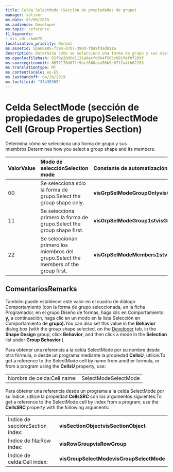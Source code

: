 ```yaml
---
title: Celda SelectMode (Sección de propiedades de grupo)
manager: soliver
ms.date: 03/09/2015
ms.audience: Developer
ms.topic: reference
f1_keywords:
- vis_sdr.chm875
localization_priority: Normal
ms.assetid: 5ba68e05-f394-d7b7-390d-f0a9fdad011e
description: Determina cómo se selecciona una forma de grupo y sus miembros.
ms.openlocfilehash: 82f9e2806d1131a0acfd064f585c681fef0f209f
ms.sourcegitcommit: 8657170d071f9bcf680aba50b9c07f2a4fb82283
ms.translationtype: MT
ms.contentlocale: es-ES
ms.lasthandoff: 04/28/2019
ms.locfileid: "33435365"
---
```

# <a name="selectmode-cell-group-properties-section"></a><span data-ttu-id="dcc67-103">Celda SelectMode (sección de propiedades de grupo)</span><span class="sxs-lookup"><span data-stu-id="dcc67-103">SelectMode Cell (Group Properties Section)</span></span>

<span data-ttu-id="dcc67-104">Determina cómo se selecciona una forma de grupo y sus miembros.</span><span class="sxs-lookup"><span data-stu-id="dcc67-104">Determines how you select a group shape and its members.</span></span>
  
|<span data-ttu-id="dcc67-105">**Valor**</span><span class="sxs-lookup"><span data-stu-id="dcc67-105">**Value**</span></span>|<span data-ttu-id="dcc67-106">**Modo de selección**</span><span class="sxs-lookup"><span data-stu-id="dcc67-106">**Selection mode**</span></span>|<span data-ttu-id="dcc67-107">**Constante de automatización**</span><span class="sxs-lookup"><span data-stu-id="dcc67-107">**Automation constant**</span></span>|
|:-----|:-----|:-----|
|<span data-ttu-id="dcc67-108">0</span><span class="sxs-lookup"><span data-stu-id="dcc67-108">0</span></span>  <br/> |<span data-ttu-id="dcc67-109">Se selecciona sólo la forma de grupo.</span><span class="sxs-lookup"><span data-stu-id="dcc67-109">Select the group shape only.</span></span>  <br/> |<span data-ttu-id="dcc67-110">**visGrpSelModeGroupOnly**</span><span class="sxs-lookup"><span data-stu-id="dcc67-110">**visGrpSelModeGroupOnly**</span></span> <br/> |
|<span data-ttu-id="dcc67-111">1</span><span class="sxs-lookup"><span data-stu-id="dcc67-111">1</span></span>  <br/> |<span data-ttu-id="dcc67-112">Se selecciona primero la forma de grupo.</span><span class="sxs-lookup"><span data-stu-id="dcc67-112">Select the group shape first.</span></span>  <br/> |<span data-ttu-id="dcc67-113">**visGrpSelModeGroup1st**</span><span class="sxs-lookup"><span data-stu-id="dcc67-113">**visGrpSelModeGroup1st**</span></span> <br/> |
|<span data-ttu-id="dcc67-114">2</span><span class="sxs-lookup"><span data-stu-id="dcc67-114">2</span></span>  <br/> |<span data-ttu-id="dcc67-115">Se seleccionan primero los miembros del grupo.</span><span class="sxs-lookup"><span data-stu-id="dcc67-115">Select the members of the group first.</span></span>  <br/> |<span data-ttu-id="dcc67-116">**visGrpSelModeMembers1st**</span><span class="sxs-lookup"><span data-stu-id="dcc67-116">**visGrpSelModeMembers1st**</span></span> <br/> |
   
## <a name="remarks"></a><span data-ttu-id="dcc67-117">Comentarios</span><span class="sxs-lookup"><span data-stu-id="dcc67-117">Remarks</span></span>

<span data-ttu-id="dcc67-118">También puede establecer este  valor en el cuadro de diálogo [](run-in-developer-mode-display-the-developer-tab.md) Comportamiento (con  la forma de grupo seleccionada, en la  ficha Programador, en el grupo Diseño de formas, haga clic en Comportamiento **y,** a continuación, haga clic en un modo en la lista Selección en Comportamiento de **grupo).**</span><span class="sxs-lookup"><span data-stu-id="dcc67-118">You can also set this value in the **Behavior** dialog box (with the group shape selected, on the [Developer](run-in-developer-mode-display-the-developer-tab.md) tab, in the **Shape Design** group, click **Behavior**, and then click a mode in the **Selection** list under **Group Behavior** ).</span></span> 
  
<span data-ttu-id="dcc67-119">Para obtener una referencia a la celda SelectMode por su nombre desde otra fórmula, o desde un programa mediante la propiedad **CellsU**, utilice:</span><span class="sxs-lookup"><span data-stu-id="dcc67-119">To get a reference to the SelectMode cell by name from another formula, or from a program using the **CellsU** property, use:</span></span> 
  
|||
|:-----|:-----|
|<span data-ttu-id="dcc67-120">Nombre de celda:</span><span class="sxs-lookup"><span data-stu-id="dcc67-120">Cell name:</span></span>  <br/> |<span data-ttu-id="dcc67-121">SelectMode</span><span class="sxs-lookup"><span data-stu-id="dcc67-121">SelectMode</span></span>  <br/> |
   
<span data-ttu-id="dcc67-122">Para obtener una referencia desde un programa a la celda SelectMode por su índice, utilice la propiedad **CellsSRC** con los argumentos siguientes:</span><span class="sxs-lookup"><span data-stu-id="dcc67-122">To get a reference to the SelectMode cell by index from a program, use the **CellsSRC** property with the following arguments:</span></span> 
  
|||
|:-----|:-----|
|<span data-ttu-id="dcc67-123">Índice de sección:</span><span class="sxs-lookup"><span data-stu-id="dcc67-123">Section index:</span></span>  <br/> |<span data-ttu-id="dcc67-124">**visSectionObject**</span><span class="sxs-lookup"><span data-stu-id="dcc67-124">**visSectionObject**</span></span> <br/> |
|<span data-ttu-id="dcc67-125">Índice de fila:</span><span class="sxs-lookup"><span data-stu-id="dcc67-125">Row index:</span></span>  <br/> |<span data-ttu-id="dcc67-126">**visRowGroup**</span><span class="sxs-lookup"><span data-stu-id="dcc67-126">**visRowGroup**</span></span> <br/> |
|<span data-ttu-id="dcc67-127">Índice de celda:</span><span class="sxs-lookup"><span data-stu-id="dcc67-127">Cell index:</span></span>  <br/> |<span data-ttu-id="dcc67-128">**visGroupSelectMode**</span><span class="sxs-lookup"><span data-stu-id="dcc67-128">**visGroupSelectMode**</span></span> <br/> |
   

